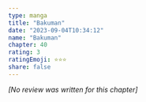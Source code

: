 ```yaml
---
type: manga
title: "Bakuman"
date: "2023-09-04T10:34:12"
name: "Bakuman"
chapter: 40
rating: 3
ratingEmoji: ⭐️⭐️⭐️
share: false
---
```


*[No review was written for this chapter]*
